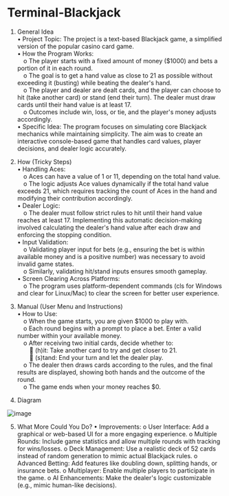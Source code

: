 # Terminal-Blackjack
1. General Idea  
•	Project Topic: The project is a text-based Blackjack game, a simplified version of the popular casino card game.  
•	How the Program Works:  
&emsp;o	The player starts with a fixed amount of money ($1000) and bets a portion of it in each round.  
&emsp;o	The goal is to get a hand value as close to 21 as possible without exceeding it (busting) while beating the dealer's hand.  
&emsp;o	The player and dealer are dealt cards, and the player can choose to hit (take another card) or stand (end their turn). The dealer must draw cards until their hand value is at least 17.  
&emsp;o	Outcomes include win, loss, or tie, and the player's money adjusts accordingly.  
•	Specific Idea: The program focuses on simulating core Blackjack mechanics while maintaining simplicity. The aim was to create an interactive console-based game that handles card values, player decisions, and dealer logic accurately.







3. How (Tricky Steps)  
•	Handling Aces:  
&emsp;o	Aces can have a value of 1 or 11, depending on the total hand value.  
&emsp;o	The logic adjusts Ace values dynamically if the total hand value exceeds 21, which requires tracking the count of Aces in the hand and modifying their contribution accordingly.  
•	Dealer Logic:  
&emsp;o	The dealer must follow strict rules to hit until their hand value reaches at least 17. Implementing this automatic decision-making involved calculating the dealer's hand value after each draw and enforcing the stopping condition.  
•	Input Validation:  
&emsp;o	Validating player input for bets (e.g., ensuring the bet is within available money and is a positive number) was necessary to avoid invalid game states.  
&emsp;o	Similarly, validating hit/stand inputs ensures smooth gameplay.  
•	Screen Clearing Across Platforms:  
&emsp;o	The program uses platform-dependent commands (cls for Windows and clear for Linux/Mac) to clear the screen for better user experience.




4. Manual (User Menu and Instructions)  
•	How to Use:  
&emsp;o	When the game starts, you are given $1000 to play with.  
&emsp;o	Each round begins with a prompt to place a bet. Enter a valid number within your available money.  
&emsp;o	After receiving two initial cards, decide whether to:  
&emsp;&emsp;	(h)it: Take another card to try and get closer to 21.  
&emsp;&emsp;	(s)tand: End your turn and let the dealer play.  
&emsp;o	The dealer then draws cards according to the rules, and the final results are displayed, showing both hands and the outcome of the round.  
&emsp;o	The game ends when your money reaches $0.  











5. Diagram

![image](https://github.com/user-attachments/assets/ff2441fb-a04b-454b-9a10-27706cffa1cf)




















5. What More Could You Do?
•	Improvements:
o	User Interface: Add a graphical or web-based UI for a more engaging experience.
o	Multiple Rounds: Include game statistics and allow multiple rounds with tracking for wins/losses.
o	Deck Management: Use a realistic deck of 52 cards instead of random generation to mimic actual Blackjack rules.
o	Advanced Betting: Add features like doubling down, splitting hands, or insurance bets.
o	Multiplayer: Enable multiple players to participate in the game.
o	AI Enhancements: Make the dealer's logic customizable (e.g., mimic human-like decisions).
